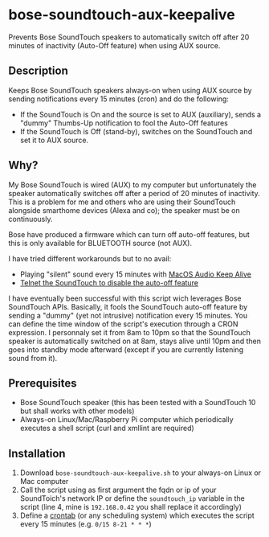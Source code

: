 # bose-soundtouch-aux-keepalive
Prevents Bose SoundTouch speakers to automatically switch off after 20 minutes of inactivity (Auto-Off feature) when using AUX source.

## Description

Keeps Bose SoundTouch speakers always-on when using AUX source by sending notifications every 15 minutes (cron) and do the following:
* If the SoundTouch is On and the source is set to AUX (auxiliary), sends a "dummy" Thumbs-Up notification to fool the Auto-Off features
* If the SoundTouch is Off (stand-by), switches on the SoundTouch and set it to AUX source.

## Why?

My Bose SoundTouch is wired (AUX) to my computer but unfortunately the speaker automatically switches off after a period of 20 minutes of inactivity. This is a problem for me and others who are using their SoundTouch alongside smarthome devices (Alexa and co); the speaker must be on continuously.

Bose have produced a firmware which can turn off auto-off features, but this is only available for BLUETOOTH source (not AUX).

I have tried different workarounds but to no avail:
* Playing "silent" sound every 15 minutes with [MacOS Audio Keep Alive](http://milgra.com/macos-audio-keepalive.html)
* [Telnet the SoundTouch to disable the auto-off feature](https://ntotten.com/2017/01/19/disable-auto-shutoff-on-bose-soundtouch/)

I have eventually been successful with this script wich leverages Bose SoundTouch APIs. Basically, it fools the SoundTouch auto-off feature by sending a "dummy" (yet not intrusive) notification every 15 minutes. You can define the time window of the script's execution through a CRON expression. I personnaly set it from 8am to 10pm so that the SoundTouch speaker is automatically switched on at 8am, stays alive until 10pm and then goes into standby mode afterward (except if you are currently listening sound from it).

## Prerequisites

* Bose SoundTouch speaker (this has been tested with a SoundTouch 10 but shall works with other models)
* Always-on Linux/Mac/Raspberry Pi computer which periodically executes a shell script (curl and xmllint are required)

## Installation

1. Download `bose-soundtouch-aux-keepalive.sh` to your always-on Linux or Mac computer
2. Call the script using as first argument the fqdn or ip of your SoundToich's network IP or define the `soundtouch_ip` variable in the script (line 4, mine is `192.168.0.42` you shall replace it accordingly)
3. Define a [crontab](https://www.cyberciti.biz/faq/how-do-i-add-jobs-to-cron-under-linux-or-unix-oses/) (or any scheduling system) which executes the script every 15 minutes (e.g.  `0/15 8-21 * * *`)
